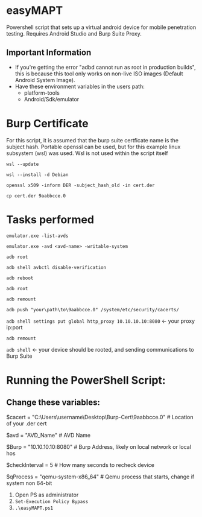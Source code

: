 # easyMAPT
Powershell script that sets up a virtual android device for mobile penetration testing. 
Requires Android Studio and Burp Suite Proxy.

## Important Information
- If you're getting the error "adbd cannot run as root in production builds", this is because this tool only works on non-live ISO images (Default Android System Image).
- Have these environment variables in the users path:
  - platform-tools
  - Android/Sdk/emulator

# Burp Certificate
For this script, it is assumed that the burp suite certficate name is the subject hash.
Portable openssl can be used, but for this example linux subsystem (wsl) was used. Wsl is not used within the script itself

```wsl --update```

```wsl --install -d Debian```

```openssl x509 -inform DER -subject_hash_old -in cert.der```

```cp cert.der 9aabbcce.0```


# Tasks performed
```emulator.exe -list-avds```

```emulator.exe -avd <avd-name> -writable-system```

```adb root```

```adb shell avbctl disable-verification```

```adb reboot```

```adb root```

```adb remount```

```adb push "your\path\to\9aabbcce.0" /system/etc/security/cacerts/```

```adb shell settings put global http_proxy 10.10.10.10:8080``` <- your proxy ip:port

```adb remount```

```adb shell``` <- your device should be rooted, and sending communications to Burp Suite

# Running the PowerShell Script:

## Change these variables:

$cacert        = "C:\Users\username\Desktop\Burp-Cert\9aabbcce.0" # Location of your .der cert

$avd           = "AVD_Name"            # AVD Name

$Burp          = "10.10.10.10:8080"    # Burp Address, likely on local network or local hos

$checkInterval = 5                     # How many seconds to recheck device

$qProcess      = "qemu-system-x86_64"  # Qemu process that starts, change if system non 64-bit

1. Open PS as administrator
2. ``Set-Execution Policy Bypass``
3. ``.\easyMAPT.ps1``
